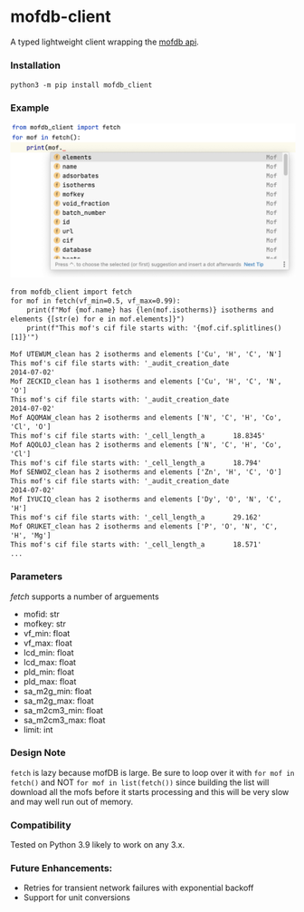 # mofdb-client

A typed lightweight client wrapping the [mofdb api](https://mof.tech.northwestern.edu/api).

### Installation

```shell
python3 -m pip install mofdb_client
```

### Example

![Example of mofdb-client IDE autocompletion](assets/screen0.png)

```python3
from mofdb_client import fetch
for mof in fetch(vf_min=0.5, vf_max=0.99):
    print(f"Mof {mof.name} has {len(mof.isotherms)} isotherms and elements {[str(e) for e in mof.elements]}")
    print(f"This mof's cif file starts with: '{mof.cif.splitlines()[1]}'")
```

```
Mof UTEWUM_clean has 2 isotherms and elements ['Cu', 'H', 'C', 'N']
This mof's cif file starts with: '_audit_creation_date              2014-07-02'
Mof ZECKID_clean has 1 isotherms and elements ['Cu', 'H', 'C', 'N', 'O']
This mof's cif file starts with: '_audit_creation_date              2014-07-02'
Mof AQOMAW_clean has 2 isotherms and elements ['N', 'C', 'H', 'Co', 'Cl', 'O']
This mof's cif file starts with: '_cell_length_a       18.8345'
Mof AQOLOJ_clean has 2 isotherms and elements ['N', 'C', 'H', 'Co', 'Cl']
This mof's cif file starts with: '_cell_length_a       18.794'
Mof SENWOZ_clean has 2 isotherms and elements ['Zn', 'H', 'C', 'O']
This mof's cif file starts with: '_audit_creation_date              2014-07-02'
Mof IYUCIQ_clean has 2 isotherms and elements ['Dy', 'O', 'N', 'C', 'H']
This mof's cif file starts with: '_cell_length_a       29.162'
Mof ORUKET_clean has 2 isotherms and elements ['P', 'O', 'N', 'C', 'H', 'Mg']
This mof's cif file starts with: '_cell_length_a       18.571'
...
```

### Parameters
*fetch* supports a number of arguements
- mofid: str 
- mofkey: str 
- vf_min: float 
- vf_max: float 
- lcd_min: float 
- lcd_max: float 
- pld_min: float 
- pld_max: float 
- sa_m2g_min: float 
- sa_m2g_max: float 
- sa_m2cm3_min: float 
- sa_m2cm3_max: float 
- limit: int

### Design Note
`fetch` is lazy because mofDB is large. Be sure to loop over it with `for mof in fetch()` and NOT `for mof in list(fetch())` since 
building the list will download all the mofs before it starts processing and this will be very slow and may well run out of memory.

### Compatibility
Tested on Python 3.9 likely to work on any 3.x.

### Future Enhancements:
- Retries for transient network failures with exponential backoff
- Support for unit conversions
